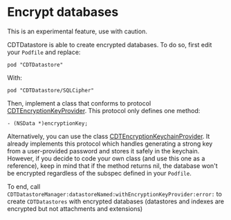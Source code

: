# Encrypt databases

This is an experimental feature, use with caution.

CDTDatastore is able to create encrypted databases. To do so, first edit your
`Podfile` and replace:

```
pod "CDTDatastore"
```

With:

```
pod "CDTDatastore/SQLCipher"
```

Then, implement a class that conforms to protocol
[CDTEncryptionKeyProvider][CDTEncryptionKeyProvider]. This protocol only
defines one method:

```
- (NSData *)encryptionKey;
```

Alternatively, you can use the class
[CDTEncryptionKeychainProvider][CDTEncryptionKeychainProvider]. It already
implements this protocol which handles generating a strong key from a
user-provided password and stores it safely in the keychain. However, if you
decide to code your own class (and use this one as a reference), keep in mind
that if the method returns nil, the database won't be encrypted regardless of
the subspec defined in your `Podfile`.

To end, call `CDTDatastoreManager:datastoreNamed:withEncryptionKeyProvider:error:`
to create `CDTDatastores` with encrypted databases (datastores and indexes are
encrypted but not attachments and extensions)

[CDTEncryptionKeyProvider]: ../Classes/common/Encryption/CDTEncryptionKeyProvider.h
[CDTEncryptionKeychainProvider]: ../Classes/common/Encryption/Keychain/CDTEncryptionKeychainProvider.h
